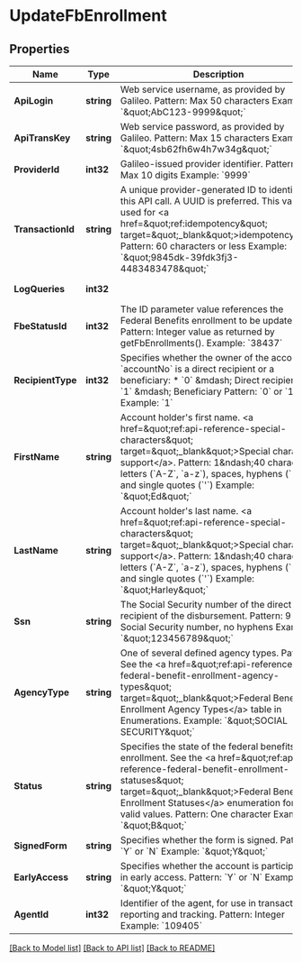 # UpdateFbEnrollment

## Properties
Name | Type | Description | Notes
------------ | ------------- | ------------- | -------------
**ApiLogin** | **string** | Web service username, as provided by Galileo. Pattern: Max 50 characters Example: &#x60;\&quot;AbC123-9999\&quot;&#x60; | [optional] [default to AbC123-9999]
**ApiTransKey** | **string** | Web service password, as provided by Galileo. Pattern: Max 15 characters Example: &#x60;\&quot;4sb62fh6w4h7w34g\&quot;&#x60; | [optional] [default to 4sb62fh6w4h7w34g]
**ProviderId** | **int32** | Galileo-issued provider identifier. Pattern: Max 10 digits Example: &#x60;9999&#x60; | [optional] [default to 9999]
**TransactionId** | **string** | A unique provider-generated ID to identify this API call. A UUID is preferred. This value is used for &lt;a href&#x3D;\&quot;ref:idempotency\&quot; target&#x3D;\&quot;_blank\&quot;&gt;idempotency&lt;/a&gt;. Pattern: 60 characters or less Example: &#x60;\&quot;9845dk-39fdk3fj3-4483483478\&quot;&#x60; | [default to 123e4567-e89b-12d3-a456-426614174000]
**LogQueries** | **int32** |  | [optional] [default to LOG_QUERIES.0_]
**FbeStatusId** | **int32** | The ID parameter value references the Federal Benefits enrollment to be updated. Pattern: Integer value as returned by getFbEnrollments(). Example: &#x60;38437&#x60; | [default to 38437]
**RecipientType** | **int32** | Specifies whether the owner of the account in &#x60;accountNo&#x60; is a direct recipient or a beneficiary: * &#x60;0&#x60; &amp;mdash; Direct recipient * &#x60;1&#x60; &amp;mdash; Beneficiary  Pattern: &#x60;0&#x60; or &#x60;1&#x60; Example: &#x60;1&#x60; | [optional] [default to null]
**FirstName** | **string** | Account holder&#x27;s first name. &lt;a href&#x3D;\&quot;ref:api-reference-special-characters\&quot; target&#x3D;\&quot;_blank\&quot;&gt;Special character support&lt;/a&gt;. Pattern: 1&amp;ndash;40 characters: letters (&#x60;A-Z&#x60;, &#x60;a-z&#x60;), spaces, hyphens (&#x60;-&#x60;) and single quotes (&#x60;&#x27;&#x60;) Example: &#x60;\&quot;Ed\&quot;&#x60; | [optional] [default to null]
**LastName** | **string** | Account holder&#x27;s last name. &lt;a href&#x3D;\&quot;ref:api-reference-special-characters\&quot; target&#x3D;\&quot;_blank\&quot;&gt;Special character support&lt;/a&gt;. Pattern: 1&amp;ndash;40 characters: letters (&#x60;A-Z&#x60;, &#x60;a-z&#x60;), spaces, hyphens (&#x60;-&#x60;) and single quotes (&#x60;&#x27;&#x60;) Example: &#x60;\&quot;Harley\&quot;&#x60; | [optional] [default to null]
**Ssn** | **string** | The Social Security number of the direct recipient of the disbursement. Pattern: 9-digit Social Security number, no hyphens Example: &#x60;\&quot;123456789\&quot;&#x60; | [default to 123456789]
**AgencyType** | **string** | One of several defined agency types. Pattern: See the &lt;a href&#x3D;\&quot;ref:api-reference-federal-benefit-enrollment-agency-types\&quot; target&#x3D;\&quot;_blank\&quot;&gt;Federal Benefit Enrollment Agency Types&lt;/a&gt; table in Enumerations. Example: &#x60;\&quot;SOCIAL SECURITY\&quot;&#x60; | [optional] [default to null]
**Status** | **string** | Specifies the state of the federal benefits enrollment. See the &lt;a href&#x3D;\&quot;ref:api-reference-federal-benefit-enrollment-statuses\&quot; target&#x3D;\&quot;_blank\&quot;&gt;Federal Benefit Enrollment Statuses&lt;/a&gt; enumeration for valid values. Pattern: One character Example: &#x60;\&quot;B\&quot;&#x60; | [optional] [default to null]
**SignedForm** | **string** | Specifies whether the form is signed. Pattern: &#x60;Y&#x60; or &#x60;N&#x60; Example: &#x60;\&quot;Y\&quot;&#x60; | [optional] [default to null]
**EarlyAccess** | **string** | Specifies whether the account is participating in early access. Pattern: &#x60;Y&#x60; or &#x60;N&#x60; Example: &#x60;\&quot;Y\&quot;&#x60; | [optional] [default to null]
**AgentId** | **int32** | Identifier of the agent, for use in transaction reporting and tracking. Pattern: Integer Example: &#x60;109405&#x60; | [optional] [default to null]

[[Back to Model list]](../README.md#documentation-for-models) [[Back to API list]](../README.md#documentation-for-api-endpoints) [[Back to README]](../README.md)

